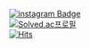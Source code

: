 [
![instagram Badge](https://img.shields.io/badge/@bobobo._.0628-E4405F?style=flat-square&logo=Instagram&logoColor=white)
](https://www.instagram.com/bobobo._.0628/)
<br/>
[![Solved.ac프로필](http://mazassumnida.wtf/api/generate_badge?boj=bykimby)
<br/>
![Hits](https://hits.seeyoufarm.com/api/count/incr/badge.svg?url=https%3A%2F%2Fgithub.com%2Fbykimby%2Fbykimby&count_bg=%2379C83D&title_bg=%23555555&icon=&icon_color=%23E7E7E7&title=hits&edge_flat=false)](https://hits.seeyoufarm.com)
